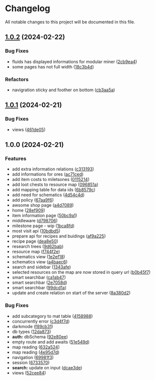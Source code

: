 # Changelog

All notable changes to this project will be documented in this file.

## [1.0.2](https://github.com/Satisfactory-KMods/SatisfactoryPlusWiki/compare/v1.0.1...v1.0.2) (2024-02-22)


### Bug Fixes

* fluids has displayed informations for modular miner ([2cb9ea4](https://github.com/Satisfactory-KMods/SatisfactoryPlusWiki/commit/2cb9ea482a072fc92ea7fa48e90bb2d226cad2f5))
* some pages has not full width ([18c3b4d](https://github.com/Satisfactory-KMods/SatisfactoryPlusWiki/commit/18c3b4d70857ed02ab7197605012291b543a835b))


### Refactors

* navigration sticky and foother on bottom ([cb3aa5a](https://github.com/Satisfactory-KMods/SatisfactoryPlusWiki/commit/cb3aa5a8c690973b213cbc0375c45d426cd2aa40))

## [1.0.1](https://github.com/Satisfactory-KMods/SatisfactoryPlusWiki/compare/v1.0.0...v1.0.1) (2024-02-21)


### Bug Fixes

* views ([461de05](https://github.com/Satisfactory-KMods/SatisfactoryPlusWiki/commit/461de05642bae696b0276a3bfd8991cf7ae4aceb))

## 1.0.0 (2024-02-21)


### Features

* add extra information relations ([c313193](https://github.com/Satisfactory-KMods/SatisfactoryPlusWiki/commit/c313193b19c4ed0139e73e1ac89e3a51f2599710))
* add informations for ores ([ac71ced](https://github.com/Satisfactory-KMods/SatisfactoryPlusWiki/commit/ac71cedbc314f3f44ca2143b61649f827101d524))
* add item costs to miletsones ([0115214](https://github.com/Satisfactory-KMods/SatisfactoryPlusWiki/commit/0115214f5396f10b2a2c6b3219a9324ed6d3d9ad))
* add loot chests to resource map ([096851a](https://github.com/Satisfactory-KMods/SatisfactoryPlusWiki/commit/096851a3510784f13c9c0aa18c76f47c921cb962))
* add mapping table for data ids ([6b8579c](https://github.com/Satisfactory-KMods/SatisfactoryPlusWiki/commit/6b8579c40e70bb9efe11a16cbb8084c3d9e8055d))
* add need for schematics ([4d54c4d](https://github.com/Satisfactory-KMods/SatisfactoryPlusWiki/commit/4d54c4d41cd7273a7076ed4cb789a1bdd3d142f3))
* add policy ([67aa9f6](https://github.com/Satisfactory-KMods/SatisfactoryPlusWiki/commit/67aa9f674b9b6c3aa4353331b20b78093510e9a7))
* awsome shop page ([a4d7089](https://github.com/Satisfactory-KMods/SatisfactoryPlusWiki/commit/a4d70894ab81a89f327bddd529a198b29bfad303))
* home ([28ef909](https://github.com/Satisfactory-KMods/SatisfactoryPlusWiki/commit/28ef9097238f34227e8677578a55a8bd6b4ffcd5))
* item information page ([50bc9a1](https://github.com/Satisfactory-KMods/SatisfactoryPlusWiki/commit/50bc9a10c8559ba0f1a20fe4b9aed8b18fd06399))
* middleware ([d798706](https://github.com/Satisfactory-KMods/SatisfactoryPlusWiki/commit/d7987060a03d4b56260139b35851bb39494cb471))
* milestone page - wip ([1bca8fd](https://github.com/Satisfactory-KMods/SatisfactoryPlusWiki/commit/1bca8fdb598854503641397cb6eb5d57ded2ee96))
* most visit api ([10bdbd5](https://github.com/Satisfactory-KMods/SatisfactoryPlusWiki/commit/10bdbd54d96ae8a55c86b97a3ba424f69e37edef))
* prepare api for recipes and buidings ([af9a225](https://github.com/Satisfactory-KMods/SatisfactoryPlusWiki/commit/af9a2259f6b15c0ea6ba1970b49c165d33fdcc42))
* recipe page ([dea8e50](https://github.com/Satisfactory-KMods/SatisfactoryPlusWiki/commit/dea8e50000d1e5b08bf5d47ddb0f8dff7abcc204))
* research trees ([9d62bab](https://github.com/Satisfactory-KMods/SatisfactoryPlusWiki/commit/9d62bab517e8f8789c2ed9acd3380567180934c5))
* resource map ([f744f2e](https://github.com/Satisfactory-KMods/SatisfactoryPlusWiki/commit/f744f2eaca88ad2054048efa2a92a37c088be2e9))
* schematics view ([1e2ef18](https://github.com/Satisfactory-KMods/SatisfactoryPlusWiki/commit/1e2ef18edc59d72c7e83c1f4939e6c391915b284))
* schematics view ([a4baec6](https://github.com/Satisfactory-KMods/SatisfactoryPlusWiki/commit/a4baec624fc33357e48823af42eddfdd05c939b0))
* search and sidebar ([1343afe](https://github.com/Satisfactory-KMods/SatisfactoryPlusWiki/commit/1343afea8fa22295e6f8d623bce1910473396a8f))
* selected resources on the map are now stored in query url ([b0b45f7](https://github.com/Satisfactory-KMods/SatisfactoryPlusWiki/commit/b0b45f707ef4ce889c61d8ae8ba3b3f146aaa081))
* smart searchbar ([ca1ab47](https://github.com/Satisfactory-KMods/SatisfactoryPlusWiki/commit/ca1ab4796a6ff9a0d49414f7fcde609bf45ee0bd))
* smart searchbar ([2e7058d](https://github.com/Satisfactory-KMods/SatisfactoryPlusWiki/commit/2e7058d030bed25829e1da421a8b286cb0bd8689))
* smart searchbar ([99dcd1a](https://github.com/Satisfactory-KMods/SatisfactoryPlusWiki/commit/99dcd1adde8c1859d0818dd211787ec8b830195f))
* update and create relation on start of the server ([8a380d2](https://github.com/Satisfactory-KMods/SatisfactoryPlusWiki/commit/8a380d25395a2317490eba6591ded386cef7889c))


### Bug Fixes

* add subcategory to mat table ([4158988](https://github.com/Satisfactory-KMods/SatisfactoryPlusWiki/commit/4158988a4f35c5450130d49680660421f91eb586))
* concurrently error ([c3d4f7d](https://github.com/Satisfactory-KMods/SatisfactoryPlusWiki/commit/c3d4f7d7c6d3eb376ca12f8c12a50777c954ffc6))
* darkmode ([f89cb31](https://github.com/Satisfactory-KMods/SatisfactoryPlusWiki/commit/f89cb3159b749d073fb63ed595f7eb7598db2139))
* db types ([12da873](https://github.com/Satisfactory-KMods/SatisfactoryPlusWiki/commit/12da873bb0a911102f9f34b6da32cb6eb651016c))
* **auth:** dbSchema ([92e80ee](https://github.com/Satisfactory-KMods/SatisfactoryPlusWiki/commit/92e80ee28966d769bb3fc837f35af6df5715e25d))
* empty route and add awaits ([51e549d](https://github.com/Satisfactory-KMods/SatisfactoryPlusWiki/commit/51e549d8367aeadf7f9a2c43b6164b70340e8780))
* map reading ([632a524](https://github.com/Satisfactory-KMods/SatisfactoryPlusWiki/commit/632a524d906c8bf79ee833d83f6defe0954f3508))
* map reading ([4e95d7d](https://github.com/Satisfactory-KMods/SatisfactoryPlusWiki/commit/4e95d7d7f36f65fad161f7a24df1b12737460d8d))
* navigation ([69981f3](https://github.com/Satisfactory-KMods/SatisfactoryPlusWiki/commit/69981f378c45106613ee5fad88aeb98b4caea834))
* session ([6733570](https://github.com/Satisfactory-KMods/SatisfactoryPlusWiki/commit/6733570258c92baebb7beeaba02281ee5cc690e4))
* **search:** update on input ([dcae3de](https://github.com/Satisfactory-KMods/SatisfactoryPlusWiki/commit/dcae3de2e97ad1820540ea4ccbeae1e3cdb03085))
* views ([52cee84](https://github.com/Satisfactory-KMods/SatisfactoryPlusWiki/commit/52cee84b9e9f7df60f993399903c58a37d69abfa))
